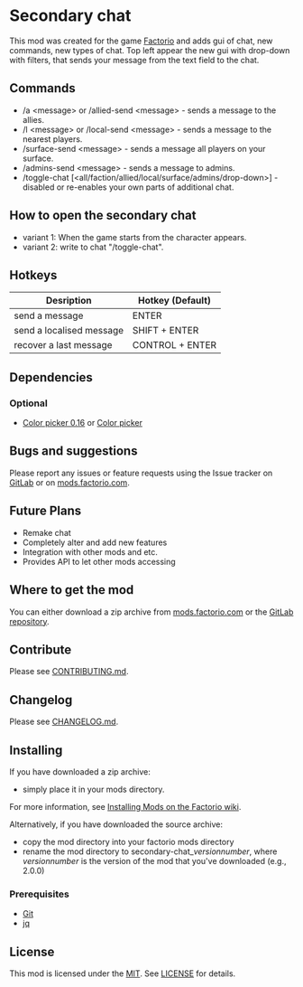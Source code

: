 # Secondary chat

This mod was created for the game [Factorio][Factorio] and adds gui of chat, new commands, new types of chat.
Top left appear the new gui with drop-down with filters, that sends your message from the text field to the chat.

## Commands

- /a \<message\> or /allied-send \<message\> - sends a message to the allies.
- /l \<message\> or /local-send \<message\> - sends a message to the nearest players.
- /surface-send \<message\> - sends a message all players on your surface.
- /admins-send \<message\> - sends a message to admins.
- /toggle-chat [\<all/faction/allied/local/surface/admins/drop-down\>] - disabled or re-enables your own parts of additional chat.

## How to open the secondary chat

- variant 1: When the game starts from the character appears.
- variant 2: write to chat "/toggle-chat".

## Hotkeys

| Desription | Hotkey (Default) |
| -------- | ---- |
| send a message   | ENTER   |
| send a localised message   | SHIFT + ENTER   |
| recover a last message   | CONTROL + ENTER   |

## Dependencies

### Optional

- [Color picker 0.16](https://mods.factorio.com/mod/color-picker16) or [Color picker](https://forums.factorio.com/viewtopic.php?f=97&t=30657)

## Bugs and suggestions

Please report any issues or feature requests using the Issue tracker on [GitLab](https://gitlab.com/ZwerOxotnik/secondary-chat/issues) or on [mods.factorio.com](https://mods.factorio.com/mod/secondary-chat/discussion).

## Future Plans

- Remake chat
- Completely alter and add new features
- Integration with other mods and etc.
- Provides API to let other mods accessing

## Where to get the mod

You can either download a zip archive from [mods.factorio.com][homepage] or the [GitLab repository](https://gitlab.com/ZwerOxotnik/secondary-chat/tags).

## Contribute

Please see [CONTRIBUTING.md](CONTRIBUTING.md).

## Changelog

Please see [CHANGELOG.md](CHANGELOG.md).

## Installing

If you have downloaded a zip archive:

- simply place it in your mods directory.

For more information, see [Installing Mods on the Factorio wiki](https://wiki.factorio.com/index.php?title=Installing_Mods).

Alternatively, if you have downloaded the source archive:

- copy the mod directory into your factorio mods directory
- rename the mod directory to secondary-chat_*versionnumber*, where *versionnumber* is the version of the mod that you've downloaded (e.g., 2.0.0)

### Prerequisites

- [Git](https://git-scm.com)
- [jq](https://stedolan.github.io/jq/)

## License

This mod is licensed under the [MIT](https://opensource.org/licenses/MIT). See [LICENSE](LICENSE) for details.

[homepage]: http://mods.factorio.com/mod/secondary-chat
[Factorio]: https://factorio.com/
